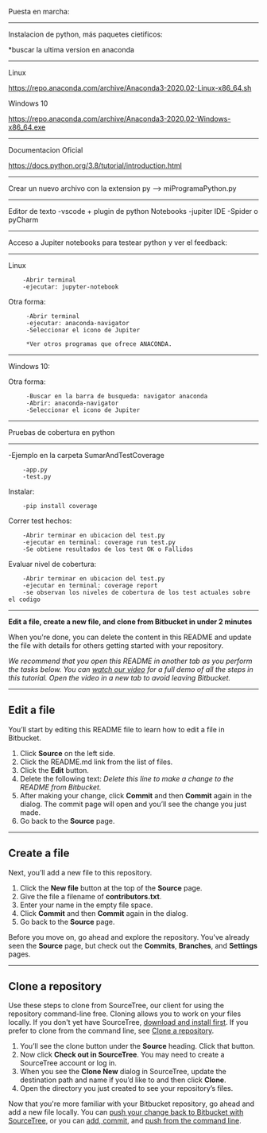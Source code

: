 Puesta en marcha:

-------------------------------------------------------------------------

Instalacion de python, más paquetes cietificos:

*buscar la ultima version en anaconda

------------------------------------------------------------------------


Linux

https://repo.anaconda.com/archive/Anaconda3-2020.02-Linux-x86_64.sh

Windows 10

https://repo.anaconda.com/archive/Anaconda3-2020.02-Windows-x86_64.exe

---------------------------------------------------------------
Documentacion Oficial
                     
https://docs.python.org/3.8/tutorial/introduction.html

-------------------------------------------------------------------------

Crear un nuevo archivo con la extension py --> miProgramaPython.py 

-------------------------------------------------------------------------

Editor de texto   -vscode + plugin de python
Notebooks         -jupiter 
IDE               -Spider o pyCharm

-------------------------------------------------------------------------

Acceso a  Jupiter notebooks para testear python y ver el feedback:

-------------------------------------------------------------------------
Linux
     
        -Abrir terminal 
        -ejecutar: jupyter-notebook

Otra forma:

         -Abrir terminal 
         -ejecutar: anaconda-navigator
         -Seleccionar el icono de Jupiter

         *Ver otros programas que ofrece ANACONDA.

-------------------------------------------------------------------------

Windows 10:

Otra forma:

         -Buscar en la barra de busqueda: navigator anaconda 
         -Abrir: anaconda-navigator
         -Seleccionar el icono de Jupiter


--------------------------------------------------------------------------

Pruebas de cobertura en python

--------------------------------------------------------------------------
-Ejemplo en la carpeta SumarAndTestCoverage

        -app.py
        -test.py

Instalar:       

        -pip install coverage

Correr test hechos:

        -Abrir terminar en ubicacion del test.py
        -ejecutar en terminal: coverage run test.py 
        -Se obtiene resultados de los test OK o Fallidos

Evaluar nivel de cobertura:        
        
        -Abrir terminar en ubicacion del test.py
        -ejecutar en terminal: coverage report
        -se observan los niveles de cobertura de los test actuales sobre el codigo
-------------------------------------------------------------------------

**Edit a file, create a new file, and clone from Bitbucket in under 2 minutes**

When you're done, you can delete the content in this README and update the file with details for others getting started with your repository.

*We recommend that you open this README in another tab as you perform the tasks below. You can [watch our video](https://youtu.be/0ocf7u76WSo) for a full demo of all the steps in this tutorial. Open the video in a new tab to avoid leaving Bitbucket.*

---

## Edit a file

You’ll start by editing this README file to learn how to edit a file in Bitbucket.

1. Click **Source** on the left side.
2. Click the README.md link from the list of files.
3. Click the **Edit** button.
4. Delete the following text: *Delete this line to make a change to the README from Bitbucket.*
5. After making your change, click **Commit** and then **Commit** again in the dialog. The commit page will open and you’ll see the change you just made.
6. Go back to the **Source** page.

---

## Create a file

Next, you’ll add a new file to this repository.

1. Click the **New file** button at the top of the **Source** page.
2. Give the file a filename of **contributors.txt**.
3. Enter your name in the empty file space.
4. Click **Commit** and then **Commit** again in the dialog.
5. Go back to the **Source** page.

Before you move on, go ahead and explore the repository. You've already seen the **Source** page, but check out the **Commits**, **Branches**, and **Settings** pages.

---

## Clone a repository

Use these steps to clone from SourceTree, our client for using the repository command-line free. Cloning allows you to work on your files locally. If you don't yet have SourceTree, [download and install first](https://www.sourcetreeapp.com/). If you prefer to clone from the command line, see [Clone a repository](https://confluence.atlassian.com/x/4whODQ).

1. You’ll see the clone button under the **Source** heading. Click that button.
2. Now click **Check out in SourceTree**. You may need to create a SourceTree account or log in.
3. When you see the **Clone New** dialog in SourceTree, update the destination path and name if you’d like to and then click **Clone**.
4. Open the directory you just created to see your repository’s files.

Now that you're more familiar with your Bitbucket repository, go ahead and add a new file locally. You can [push your change back to Bitbucket with SourceTree](https://confluence.atlassian.com/x/iqyBMg), or you can [add, commit,](https://confluence.atlassian.com/x/8QhODQ) and [push from the command line](https://confluence.atlassian.com/x/NQ0zDQ).